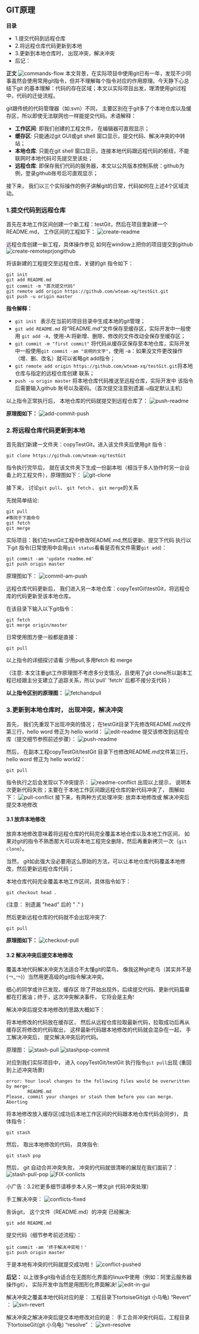 
## GIT原理

**目录**
 - 1.提交代码到远程仓库
 - 2.将远程仓库代码更新到本地
 - 3.更新到本地仓库时， 出现冲突，解决冲突
 - 后记：

**正文**
![commands-flow](https://github.com/liuyongping99/git-test/blob/master/git/Concepts/images/git-commands-flow.jpg?raw=true)
本文背景，在实际项目中使用git已有一年，发现不少同事虽然会使用常用git指令，但并不理解每个指令对应的作用原理。今天静下心总结下git 的基本理解：代码的存在区域；本文以实际项目出发，理清使用git过程中，代码的迁徙流程。

git跟传统的代码管理器（如:svn）不同， 主要区别在于git多了个本地仓库以及缓存区，所以即使无法联网也一样能提交代码。术语解释：
 - **工作区间**: 即我们创建的工程文件， 在编辑器可直观显示；
 - **缓存区**: 只能通过git GUI或git shell 窗口显示，提交代码、解决冲突的中转站；
 - **本地仓库**: 只能在git shell 窗口显示，连接本地代码跟远程代码的枢纽，不能联网时本地代码可先提交至该处；
 - **远程仓库**: 即保存我们代码的服务器，本文以公共版本控制系统：github为例，登录github账号后可直观显示；

接下来， 我们以三个实际操作的例子讲解git的日常，代码如何在上述4个区域流动。

### 1.提交代码到远程仓库
首先在本地工作区间创建一个新工程：testGit，然后在项目里新建一个README.md， 工作区间的工程如下：
![create-readme](https://github.com/liuyongping99/git-test/blob/master/git/Concepts/images/create-readme.md.jpg?raw=true)

远程仓库创建一新工程，具体操作参见 如何在window上把你的项目提交到github
![create-remoteprjongithub](https://github.com/liuyongping99/git-test/blob/master/git/Concepts/images/create-remoteprjongithub.jpg?raw=true)

将该新建的工程提交至远程仓库，关键的git 指令如下：
~~~
git init
git add README.md
git commit -m "首次提交代码"
git remote add origin https://github.com/wteam-xq/testGit.git
git push -u origin master
~~~

**指令解释：**
 - `git init ` 表示在当前的项目目录中生成本地的git管理；
 - `git add README.md` 将“README.md”文件保存至缓存区，实际开发中一般使用 `git add -A`，使用-A:将新增、删除、修改的文件改动全保存至缓存区；
 - `git commit -m "first commit"` 将代码从缓存区保存至本地仓库，实际开发中一般使用`git commit -am "说明的文字"`，使用 -a：如果没文件更改操作（增、删、改名）就可以省略git add指令；
 - `git remote add origin https://github.com/wteam-xq/testGit.git`将本地仓库与指定的远程仓库创建 联系；
 - `push -u origin master` 将本地仓库代码推送至远程仓库，实际开发中 该指令后需要输入github 账号以及密码。（首次提交注意别遗漏`-u`指定默认主机）

以上指令正常执行后， 本地仓库的代码就提交到远程仓库了：
![push-readme](https://github.com/liuyongping99/git-test/blob/master/git/Concepts/images/git-push-readme.jpg?raw=true)

**原理图如下：**
![add-commit-push](https://github.com/liuyongping99/git-test/blob/master/git/Concepts/images/git-commit-push.jpg?raw=true)

### 2.将远程仓库代码更新到本地
首先我们新建一文件夹：copyTestGit，进入该文件夹后使用git 指令：
~~~
git clone https://github.com/wteam-xq/testGit
~~~
指令执行完毕后， 就在该文件夹下生成一份副本啦（相当于多人协作时另一台设备上的工程文件），原理图如下：
![git-clone](https://github.com/liuyongping99/git-test/blob/master/git/Concepts/images/git-clone.jpg?raw=true)

接下来， 讨论`git pull`、 `git fetch` 、 `git merge`的关系

先抛简单结论:
~~~
git pull
#等同于下面命令
git fetch
git merge
~~~
实际项目：我们在testGit工程中修改README.md,然后更新、提交下代码 执行以下git 指令(日常使用中会用`git status`看看是否有文件需要`git add`)：
~~~
git commit -am 'update readme.md'
git push origin master
~~~

原理图如下：
![commit-am-push](https://github.com/liuyongping99/git-test/blob/master/git/Concepts/images/git-commit-am.jpg?raw=true)

远程仓库代码更新后， 我们进入另一本地仓库：copyTestGit\testGit，将远程仓库的代码更新至该本地仓库。

在该目录下输入以下git指令：
~~~
git fetch 
git merge origin/master
~~~

日常使用图方便一般都是直接：
~~~
git pull
~~~

以上指令的详细探讨请看 少用pull,多用fetch 和 merge

（注意: 本文注重git工作原理图不考虑多分支情况，且使用了git clone所以副本工程已经跟主分支建立了追踪关系，所以'pull' 'fetch' 后都不接分支代码 ）

**以上指令区别的原理图：**
![fetchandpull](https://github.com/liuyongping99/git-test/blob/master/git/Concepts/images/git-pullandfetch.jpg?raw=true)

### 3.更新到本地仓库时， 出现冲突，解决冲突
首先， 我们先重现下出现冲突的情况； 在testGit目录下先修改README.md文件第三行，hello word 修正为 hello world：
![edit-readme](https://github.com/liuyongping99/git-test/blob/master/git/Concepts/images/edit-readme.md.jpg?raw=true)
提交该修改到远程仓库（提交细节参照前述步骤）：
![push-readme](https://github.com/liuyongping99/git-test/blob/master/git/Concepts/images/git-push-readme.jpg?raw=true)

然后， 在副本工程copyTestGit/testGit 目录下也修改README.md文件第三行，hello word 修正为 hello world2：
~~~
git pull
~~~
指令执行之后会发现以下冲突提示：
![readme-conflict](https://github.com/liuyongping99/git-test/blob/master/git/Concepts/images/readme-conflict.jpg?raw=true)
出现以上提示， 说明本次更新代码失败；主要在于本地工作区间跟远程仓库的新代码冲突了， 图解如下：
![pull-conflict](https://github.com/liuyongping99/git-test/blob/master/git/Concepts/images/git-pull-conflict.jpg?raw=true)
接下来，有两种方式处理冲突: 放弃本地修改或 解决冲突后提交本地修改

#### 3.1 放弃本地修改
放弃本地修改意味着将远程仓库的代码完全覆盖本地仓库以及本地工作区间， 如果对git的指令不熟悉那大可以将本地工程完全删除，然后再重新拷贝一次（`git clone`）。

当然， git如此强大没必要用这么原始的方法，可以让本地仓库代码覆盖本地修改，然后更新远程仓库代码； 

本地仓库代码完全覆盖本地工作区间，具体指令如下：
~~~
git checkout head .
~~~

(注意： 别遗漏 "head" 后的 " ." )

然后更新远程仓库的代码就不会出现冲突了:
~~~
git pull
~~~
**原理图如下：**
![checkout-pull](https://github.com/liuyongping99/git-test/blob/master/git/Concepts/images/git-checkout-pull.jpg?raw=true)

#### 3.2 解决冲突后提交本地修改

覆盖本地代码解决冲突方法适合不太懂git的菜鸟， 像我这种git老鸟（其实并不是(￢_￢)）当然用更高级的git指令解决冲突。

细心的同学或许已发现，缓存区 除了开始出现外，后续提交代码、更新代码篇章都在打酱油；终于，这次冲突解决事件， 它将会是主角!

解决冲突后提交本地修改的思路大概如下：

将本地修改的代码放在缓存区， 然后从远程仓库拉取最新代码，拉取成功后再从缓存区将修改的代码取出， 这样最新代码跟本地修改的代码就会混杂在一起， 手工解决冲突后， 提交解决冲突后的代码。

原理图：
![stash-pull](https://github.com/liuyongping99/git-test/blob/master/git/Concepts/images/git-stash-pull.jpg?raw=true)
![stashpop-commit](https://github.com/liuyongping99/git-test/blob/master/git/Concepts/images/git-stashpop-commit.jpg?raw=true)

对应到我们实际项目中， 进入 copyTestGit/testGit 执行指令`git pull`出现 (重回到上述冲突场景)

~~~
error: Your local changes to the following files would be overwritten by merge:
        README.md
Please, commit your changes or stash them before you can merge.
Aborting
~~~
将本地修改放入缓存区(成功后本地工作区间的代码跟本地仓库代码会同步)， 具体指令：
~~~
git stash 
~~~
然后， 取出本地修改的代码， 具体指令:
~~~
git stash pop
~~~
然后， git 自动合并冲突失败， 冲突的代码就很清晰的展现在我们面前了：
![stash-pull-pop](https://github.com/liuyongping99/git-test/blob/master/git/Concepts/images/git-stash-pull-pop.jpg?raw=true)
![FIX-conlicts](https://github.com/liuyongping99/git-test/blob/master/git/Concepts/images/fix-conflicts.jpg?raw=true)

小广告：3.2栏更多细节请移步本人另一博文git 代码冲突处理）

手工解决冲突：
![conflicts-fixed](https://github.com/liuyongping99/git-test/blob/master/git/Concepts/images/conflict-fixed.jpg?raw=true)

告诉git， 这个文件（README.md）的冲突 已经解决:
~~~
git add README.md
~~~

提交代码（细节参考前述流程）：
~~~
git commit -am '终于解决冲突啦！'
git push origin master
~~~
于是本地有冲突的代码就提交成功啦！
![conflict-pushed](https://github.com/liuyongping99/git-test/blob/master/git/Concepts/images/coniflict-push.jpg?raw=true)


**后记：**
以上很多git指令适合在无图形化界面的linux中使用（例如：阿里云服务器操作git）， 实际开发中当然是用图形化界面解决!
![edit-in-gui](https://github.com/liuyongping99/git-test/blob/master/git/Concepts/images/gui-edit.jpg?raw=true)

解决冲突之覆盖本地代码对应的是： 工程目录下tortoiseGit(git 小乌龟) “Revert” ：
![svn-revert](https://github.com/liuyongping99/git-test/blob/master/git/Concepts/images/svn-revert.jpg?raw=true)

解决冲突之解决冲突后提交本地修改对应的是： 手工合并冲突代码后，工程目录下tortoiseGit(git 小乌龟) “resolve” ：
![svn-resolve](https://github.com/liuyongping99/git-test/blob/master/git/Concepts/images/svn-resolve.jpg?raw=true)



